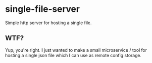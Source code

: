 # single-file-server

Simple http server for hosting a single file.

## WTF?

Yup, you're right. I just wanted to make a small microservice / tool for hosting a single json file which I can use as remote config storage.
